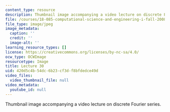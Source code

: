 ```yaml
---
content_type: resource
description: Thumbnail image accompanying a video lecture on discrete Fourier series.
file: /courses/18-085-computational-science-and-engineering-i-fall-2008/420d5c4b54dc6b23cf3df8bfdedce49d_30.jpg
file_type: image/jpeg
image_metadata:
  caption: ''
  credit: ''
  image-alt: ''
learning_resource_types: []
license: https://creativecommons.org/licenses/by-nc-sa/4.0/
ocw_type: OCWImage
resourcetype: Image
title: Lecture 30
uid: 420d5c4b-54dc-6b23-cf3d-f8bfdedce49d
video_files:
  video_thumbnail_file: null
video_metadata:
  youtube_id: null
---
```

Thumbnail image accompanying a video lecture on discrete Fourier series.